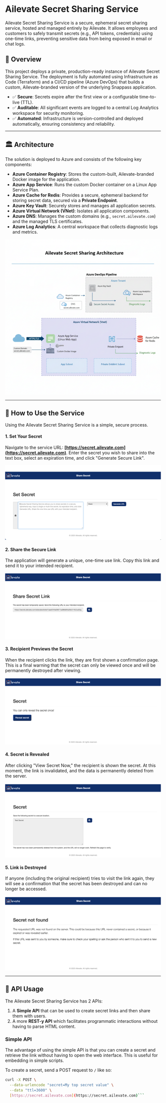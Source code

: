 # Ailevate Secret Sharing Service
Ailevate Secret Sharing Service is a secure, ephemeral secret sharing service, hosted and managed entirely by Ailevate. It allows employees and customers to safely transmit secrets (e.g., API tokens, credentials) using one-time links, preventing sensitive data from being exposed in email or chat logs.

## 📌 Overview
This project deploys a private, production-ready instance of Ailevate Secret Sharing Service. The deployment is fully automated using Infrastructure as Code (Terraform) and a CI/CD pipeline (Azure DevOps) that builds a custom, Ailevate-branded version of the underlying Snappass application.

* ✅ **Secure**: Secrets expire after the first view or a configurable time-to-live (TTL).
* ✅ **Auditable**: All significant events are logged to a central Log Analytics workspace for security monitoring.
* ✅ **Automated**: Infrastructure is version-controlled and deployed automatically, ensuring consistency and reliability.

---
## 🏛️ Architecture
The solution is deployed to Azure and consists of the following key components:
* **Azure Container Registry**: Stores the custom-built, Ailevate-branded Docker image for the application.
* **Azure App Service**: Runs the custom Docker container on a Linux App Service Plan.
* **Azure Cache for Redis**: Provides a secure, ephemeral backend for storing secret data, secured via a **Private Endpoint**.
* **Azure Key Vault**: Securely stores and manages all application secrets.
* **Azure Virtual Network (VNet)**: Isolates all application components.
* **Azure DNS**: Manages the custom domains (e.g., `secret.ailevate.com`) and the managed TLS certificates.
* **Azure Log Analytics**: A central workspace that collects diagnostic logs and metrics.

![Architecture Diagram](img/secret-share-architecture.png)

---
## 📖 How to Use the Service
Using the Ailevate Secret Sharing Service is a simple, secure process.

#### 1. Set Your Secret
Navigate to the service URL: **[https://secret.ailevate.com](https://secret.ailevate.com)**. Enter the secret you wish to share into the text box, select an expiration time, and click "Generate Secure Link".

![Set a secret](img/set-secret.png)

#### 2. Share the Secure Link
The application will generate a unique, one-time use link. Copy this link and send it to your intended recipient.

![Share the secret link](img/share-secret.png)

#### 3. Recipient Previews the Secret
When the recipient clicks the link, they are first shown a confirmation page. This is a final warning that the secret can only be viewed once and will be permanently destroyed after viewing.

![Preview the secret](img/preview-secret.png)

#### 4. Secret is Revealed
After clicking "View Secret Now," the recipient is shown the secret. At this moment, the link is invalidated, and the data is permanently deleted from the server.

![Reveal the secret](img/reveal-secret.png)

#### 5. Link is Destroyed
If anyone (including the original recipient) tries to visit the link again, they will see a confirmation that the secret has been destroyed and can no longer be accessed.

![Expired secret](img/expired-secret.png)

---
## 🤖 API Usage
The Ailevate Secret Sharing Service has 2 APIs:
1.  A **Simple API** that can be used to create secret links and then share them with users.
2.  A more **REST-y API** which facilitates programmatic interactions without having to parse HTML content.

### Simple API
The advantage of using the simple API is that you can create a secret and retrieve the link without having to open the web interface. This is useful for embedding in simple scripts.

To create a secret, send a POST request to `/` like so:
```bash
curl -X POST \
  --data-urlencode "secret=My top secret value" \
  --data "ttl=3600" \
  [https://secret.ailevate.com](https://secret.ailevate.com)```


